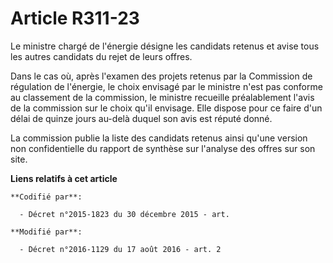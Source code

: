 # Article R311-23

Le ministre chargé de l'énergie désigne les candidats retenus et avise tous les autres candidats du rejet de leurs offres. 

Dans le cas où, après l'examen des projets retenus par la Commission de régulation de l'énergie, le choix envisagé par le
ministre n'est pas conforme au classement de la commission, le ministre recueille préalablement l'avis de la commission sur
le choix qu'il envisage. Elle dispose pour ce faire d'un délai de quinze jours au-delà duquel son avis est réputé donné. 

La commission publie la liste des candidats retenus ainsi qu'une version non confidentielle du rapport de synthèse sur
l'analyse des offres sur son site.

**Liens relatifs à cet article**

	**Codifié par**:

	  - Décret n°2015-1823 du 30 décembre 2015 - art.

	**Modifié par**:

	  - Décret n°2016-1129 du 17 août 2016 - art. 2
